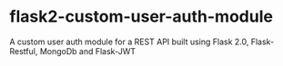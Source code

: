 # flask2-custom-user-auth-module
A custom user auth module for a REST API built using Flask 2.0, Flask-Restful, MongoDb and Flask-JWT
